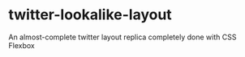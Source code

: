 # twitter-lookalike-layout
An almost-complete twitter layout replica completely done with CSS Flexbox
